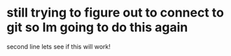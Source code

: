 # still trying to figure out to connect to git so Im going to do this again

second line lets see if this will work!
